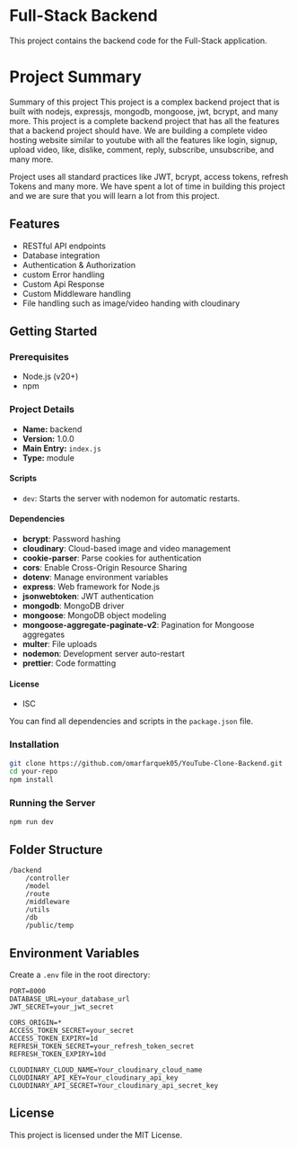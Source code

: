 # Full-Stack Backend

This project contains the backend code for the Full-Stack application.

# Project Summary

Summary of this project
This project is a complex backend project that is built with nodejs, expressjs, mongodb, mongoose, jwt, bcrypt, and many more. This project is a complete backend project that has all the features that a backend project should have. We are building a complete video hosting website similar to youtube with all the features like login, signup, upload video, like, dislike, comment, reply, subscribe, unsubscribe, and many more.

Project uses all standard practices like JWT, bcrypt, access tokens, refresh Tokens and many more. We have spent a lot of time in building this project and we are sure that you will learn a lot from this project.

## Features

- RESTful API endpoints
- Database integration
- Authentication & Authorization
- custom Error handling
- Custom Api Response
- Custom Middleware handling
- File handling such as image/video handing with cloudinary

## Getting Started

### Prerequisites

- Node.js (v20+)
- npm 

### Project Details

- **Name:** backend
- **Version:** 1.0.0
- **Main Entry:** `index.js`
- **Type:** module

#### Scripts

- `dev`: Starts the server with nodemon for automatic restarts.

#### Dependencies

- **bcrypt**: Password hashing
- **cloudinary**: Cloud-based image and video management
- **cookie-parser**: Parse cookies for authentication
- **cors**: Enable Cross-Origin Resource Sharing
- **dotenv**: Manage environment variables
- **express**: Web framework for Node.js
- **jsonwebtoken**: JWT authentication
- **mongodb**: MongoDB driver
- **mongoose**: MongoDB object modeling
- **mongoose-aggregate-paginate-v2**: Pagination for Mongoose aggregates
- **multer**: File uploads
- **nodemon**: Development server auto-restart
- **prettier**: Code formatting

#### License

- ISC

You can find all dependencies and scripts in the `package.json` file.
### Installation

```bash
git clone https://github.com/omarfarquek05/YouTube-Clone-Backend.git
cd your-repo
npm install
```

### Running the Server

```bash
npm run dev
```

## Folder Structure

```
/backend
    /controller
    /model
    /route
    /middleware
    /utils
    /db
    /public/temp
```

## Environment Variables

Create a `.env` file in the root directory:

```
PORT=8000
DATABASE_URL=your_database_url
JWT_SECRET=your_jwt_secret

CORS_ORIGIN=*
ACCESS_TOKEN_SECRET=your_secret
ACCESS_TOKEN_EXPIRY=1d
REFRESH_TOKEN_SECRET=your_refresh_token_secret
REFRESH_TOKEN_EXPIRY=10d

CLOUDINARY_CLOUD_NAME=Your_cloudinary_cloud_name
CLOUDINARY_API_KEY=Your_cloudinary_api_key
CLOUDINARY_API_SECRET=Your_cloudinary_api_secret_key
```

## License

This project is licensed under the MIT License.
